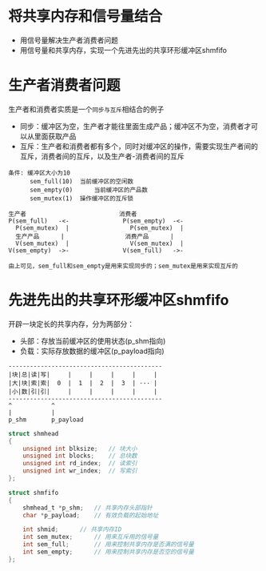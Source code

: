 # 将共享内存和信号量结合
- 用信号量解决生产者消费者问题
- 用信号量和共享内存，实现一个先进先出的共享环形缓冲区shmfifo

# 生产者消费者问题

生产者和消费者实质是一个`同步与互斥`相结合的例子
- 同步：缓冲区为空，生产者才能往里面生成产品；缓冲区不为空，消费者才可以从里面获取产品
- 互斥：生产者和消费者都有多个，同时对缓冲区的操作，需要实现生产者间的互斥，消费者间的互斥，以及生产者-消费者间的互斥

```
条件: 缓冲区大小为10
      sem_full(10)	当前缓冲区的空闲数
      sem_empty(0)      当前缓冲区的产品数
      sem_mutex(1)	操作缓冲区的互斥锁

生产者                          消费者
P(sem_full)   -<-               P(sem_empty)  -<-
  P(sem_mutex)  |                 P(sem_mutex)  |
  生产产品      |                 消费产品      |
  V(sem_mutex)  |                 V(sem_mutex)  |
V(sem_empty)  ->-               V(sem_full)   ->-

由上可见，sem_full和sem_empty是用来实现同步的；sem_mutex是用来实现互斥的
```

# 先进先出的共享环形缓冲区shmfifo
开辟一块定长的共享内存，分为两部分：
- 头部：存放当前缓冲区的使用状态(p_shm指向)
- 负载：实际存放数据的缓冲区(p_payload指向)
```
-------------------------------------------
|块|总|读|写|     |     |     |     |     |
|大|块|索|索|  0  |  1  |  2  |  3  | ··· |
|小|数|引|引|     |     |     |     |     |
-------------------------------------------
^           ^
|           |
p_shm       p_payload
```

```c
struct shmhead
{
	unsigned int blksize;	// 块大小
	unsigned int blocks;	// 总块数
	unsigned int rd_index;	// 读索引
	unsigned int wr_index;	// 写索引
};
```

```c
struct shmfifo
{
	shmhead_t *p_shm;	// 共享内存头部指针 
	char *p_payload;	// 有效负载的起始地址

	int shmid;		// 共享内存ID
	int sem_mutex;		// 用来互斥用的信号量
	int sem_full;		// 用来控制共享内存是否满的信号量
	int sem_empty;		// 用来控制共享内存是否空的信号量
};
```


